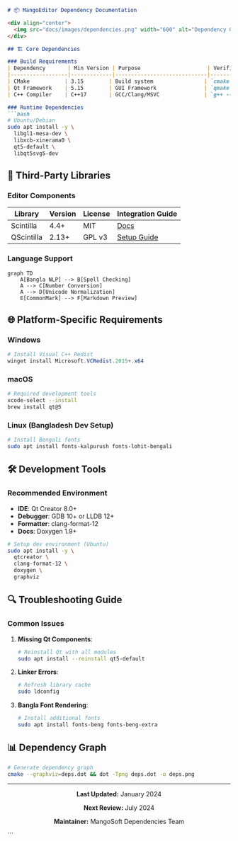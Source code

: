 ```markdown
# 📦 MangoEditor Dependency Documentation

<div align="center">
  <img src="docs/images/dependencies.png" width="600" alt="Dependency Graph">
</div>

## 🏗️ Core Dependencies

### Build Requirements
| Dependency       | Min Version | Purpose                     | Verification Command         |
|------------------|-------------|-----------------------------|-------------------------------|
| CMake           | 3.15        | Build system                | `cmake --version`            |
| Qt Framework    | 5.15        | GUI Framework               | `qmake --version`            |
| C++ Compiler    | C++17       | GCC/Clang/MSVC              | `g++ --version`              |

### Runtime Dependencies
```bash
# Ubuntu/Debian
sudo apt install -y \
  libgl1-mesa-dev \
  libxcb-xinerama0 \
  qt5-default \
  libqt5svg5-dev
```

## 🔌 Third-Party Libraries

### Editor Components
| Library         | Version | License     | Integration Guide              |
|-----------------|---------|-------------|---------------------------------|
| Scintilla       | 4.4+    | MIT         | [Docs](thirdparty/scintilla/)  |
| QScintilla      | 2.13+   | GPL v3      | [Setup Guide](docs/qscintilla.md) |

### Language Support
```mermaid
graph TD
    A[Bangla NLP] --> B[Spell Checking]
    A --> C[Number Conversion]
    A --> D[Unicode Normalization]
    E[CommonMark] --> F[Markdown Preview]
```

## 🌐 Platform-Specific Requirements

### Windows
```powershell
# Install Visual C++ Redist
winget install Microsoft.VCRedist.2015+.x64
```

### macOS
```bash
# Required development tools
xcode-select --install
brew install qt@5
```

### Linux (Bangladesh Dev Setup)
```bash
# Install Bengali fonts
sudo apt install fonts-kalpurush fonts-lohit-bengali
```

## 🛠️ Development Tools

### Recommended Environment
- **IDE**: Qt Creator 8.0+
- **Debugger**: GDB 10+ or LLDB 12+
- **Formatter**: clang-format-12
- **Docs**: Doxygen 1.9+

```bash
# Setup dev environment (Ubuntu)
sudo apt install -y \
  qtcreator \
  clang-format-12 \
  doxygen \
  graphviz
```

## 🔍 Troubleshooting Guide

### Common Issues
1. **Missing Qt Components**:
   ```bash
   # Reinstall Qt with all modules
   sudo apt install --reinstall qt5-default
   ```

2. **Linker Errors**:
   ```bash
   # Refresh library cache
   sudo ldconfig
   ```

3. **Bangla Font Rendering**:
   ```bash
   # Install additional fonts
   sudo apt install fonts-beng fonts-beng-extra
   ```

## 📊 Dependency Graph
```bash
# Generate dependency graph
cmake --graphviz=deps.dot && dot -Tpng deps.dot -o deps.png
```

---

<div align="center">
  <p><strong>Last Updated:</strong> January 2024</p>
  <p><strong>Next Review:</strong> July 2024</p>
  <p><strong>Maintainer:</strong> MangoSoft Dependencies Team</p>
</div>
```

